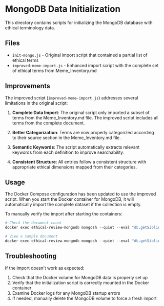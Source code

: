 # MongoDB Data Initialization

This directory contains scripts for initializing the MongoDB database with ethical terminology data.

## Files

- `init-mongo.js` - Original import script that contained a partial list of ethical terms
- `improved-meme-import.js` - Enhanced import script with the complete set of ethical terms from Meme_Inventory.md

## Improvements

The improved script (`improved-meme-import.js`) addresses several limitations in the original script:

1. **Complete Data Import**: The original script only imported a subset of terms from the Meme_Inventory.md file. The improved script includes all terms from the complete document.

2. **Better Categorization**: Terms are now properly categorized according to their source section in the Meme_Inventory.md file.

3. **Semantic Keywords**: The script automatically extracts relevant keywords from each definition to improve searchability.

4. **Consistent Structure**: All entries follow a consistent structure with appropriate ethical dimensions mapped from their categories.

## Usage

The Docker Compose configuration has been updated to use the improved script. When you start the Docker container for MongoDB, it will automatically import the complete dataset if the collection is empty.

To manually verify the import after starting the containers:

```powershell
# Check the document count
docker exec ethical-review-mongodb mongosh --quiet --eval "db.getSiblingDB('ethical_memes_db').ethical_memes.countDocuments()"

# View a sample document
docker exec ethical-review-mongodb mongosh --quiet --eval "db.getSiblingDB('ethical_memes_db').ethical_memes.findOne()"
```

## Troubleshooting

If the import doesn't work as expected:

1. Check that the Docker volume for MongoDB data is properly set up
2. Verify that the initialization script is correctly mounted in the Docker container
3. Examine Docker logs for any MongoDB startup errors
4. If needed, manually delete the MongoDB volume to force a fresh import 
